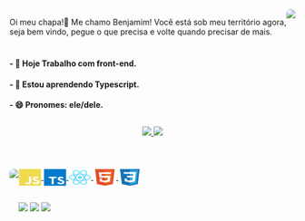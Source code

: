 
<div>
    <img style="border-radius: 65px;" height="130" align="right" 
         src="https://octodex.github.com/images/daftpunktocat-thomas.gif"  > 
  </div>
  
  
 <p>
  Oi meu chapa!👋
Me chamo Benjamim!
Você está sob meu território agora, seja bem vindo, pegue o que precisa e volte quando precisar de mais. 
  </p>


#
# 

#### - 🔭 Hoje Trabalho com front-end.
#### - 🌱 Estou aprendendo Typescript.
#### - 😄 Pronomes: ele/dele.
   
      
##

      
      
<div align="center";>
  <a href="https://github.com/JPBenjamim">
  <img height="180em" src="https://github-readme-stats.vercel.app/api?username=JPBenjamim&show_icons=true&theme=dark&include_all_commits=true&count_private=true"/>
  <img height="180em" src="https://github-readme-stats.vercel.app/api/top-langs/?username=JPBenjamim&layout=compact&langs_count=7&theme=dark"/>
</div>

# 
  
<div style="display: inline_block"><br>
   <div>
    <img style="border-radius: 65px;" height="130" align="left" 
         src="https://octodex.github.com/images/daftpunktocat-guy.gif"> 
  </div>
  
  <img align="center" alt="logo-Js" height="30" width="40" src="https://raw.githubusercontent.com/devicons/devicon/master/icons/javascript/javascript-plain.svg">
  <img align="center" alt="logo-Ts" height="30" width="40" src="https://raw.githubusercontent.com/devicons/devicon/master/icons/typescript/typescript-plain.svg">
  <img align="center" alt="logo-React" height="30" width="40" src="https://raw.githubusercontent.com/devicons/devicon/master/icons/react/react-original.svg">
  <img align="center" alt="logo-HTML" height="30" width="40" src="https://raw.githubusercontent.com/devicons/devicon/master/icons/html5/html5-original.svg">
  <img align="center" alt="logo-CSS" height="30" width="40" src="https://raw.githubusercontent.com/devicons/devicon/master/icons/css3/css3-original.svg">  
</div>
  
 
  ## 
  <div> 
  <a href="https://www.instagram.com/devbenjamim/" target="_blank"><img src="https://img.shields.io/badge/-Instagram-%23E4405F?style=for-the-badge&logo=instagram&logoColor=white" target="_blank"></a>
  <a href = "mailto:devbenjamim@gmail.com"><img src="https://img.shields.io/badge/-Gmail-%23333?style=for-the-badge&logo=gmail&logoColor=white" target="_blank"></a>
  <a href="https://www.linkedin.com/in/jpbenjamim/" target="_blank"><img src="https://img.shields.io/badge/-LinkedIn-%230077B5?style=for-the-badge&logo=linkedin&logoColor=white" target="_blank"></a>  
</div>
  
  
#

